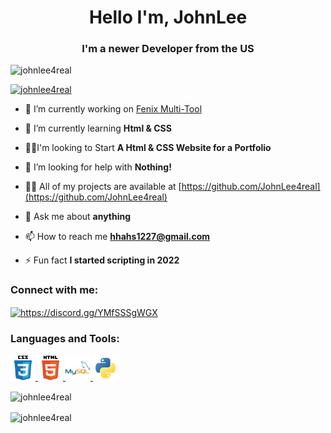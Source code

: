 <h1 align="center">Hello I'm, JohnLee</h1>
<h3 align="center">I'm a newer Developer from the US</h3>

<p align="left"> <img src="https://komarev.com/ghpvc/?username=johnlee4real&label=Profile%20views&color=0e75b6&style=flat" alt="johnlee4real" /> </p>

<p align="left"> <a href="https://github.com/ryo-ma/github-profile-trophy"><img src="https://github-profile-trophy.vercel.app/?username=johnlee4real" alt="johnlee4real" /></a> </p>

- 🔭 I’m currently working on [Fenix Multi-Tool](https://github.com/JohnLee4real/Fenix-Multi-Tool/tree/main)

- 🌱 I’m currently learning **Html & CSS**

- 👨‍💻I'm looking to Start **A Html & CSS Website for a Portfolio**

- 🤝 I’m looking for help with **Nothing!**

- 👨‍💻 All of my projects are available at [https://github.com/JohnLee4real](https://github.com/JohnLee4real)

- 💬 Ask me about **anything**

- 📫 How to reach me **hhahs1227@gmail.com**

- ⚡ Fun fact **I started scripting in 2022**

<h3 align="left">Connect with me:</h3>
<p align="left">
<a href="https://discord.gg/https://discord.gg/YMfSSSgWGX" target="blank"><img align="center" src="https://raw.githubusercontent.com/rahuldkjain/github-profile-readme-generator/master/src/images/icons/Social/discord.svg" alt="https://discord.gg/YMfSSSgWGX" height="30" width="40" /></a>
</p>

<h3 align="left">Languages and Tools:</h3>
<p align="left"> <a href="https://www.w3schools.com/css/" target="_blank" rel="noreferrer"> <img src="https://raw.githubusercontent.com/devicons/devicon/master/icons/css3/css3-original-wordmark.svg" alt="css3" width="40" height="40"/> </a> <a href="https://www.w3.org/html/" target="_blank" rel="noreferrer"> <img src="https://raw.githubusercontent.com/devicons/devicon/master/icons/html5/html5-original-wordmark.svg" alt="html5" width="40" height="40"/> </a> <a href="https://www.mysql.com/" target="_blank" rel="noreferrer"> <img src="https://raw.githubusercontent.com/devicons/devicon/master/icons/mysql/mysql-original-wordmark.svg" alt="mysql" width="40" height="40"/> </a> <a href="https://www.python.org" target="_blank" rel="noreferrer"> <img src="https://raw.githubusercontent.com/devicons/devicon/master/icons/python/python-original.svg" alt="python" width="40" height="40"/> </a> </p>

<p><img align="center" src="https://github-readme-stats.vercel.app/api/top-langs?username=johnlee4real&show_icons=true&locale=en&layout=compact" alt="johnlee4real" /></p>

<p><img align="center" src="https://github-readme-streak-stats.herokuapp.com/?user=johnlee4real&" alt="johnlee4real" /></p>

